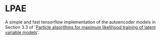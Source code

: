 # LPAE

A simple and fast tensorflow implementation of the autoencoder models in 
Section 3.3 of `[Particle algorithms for maximum likelihood training of latent 
variable models](https://proceedings.mlr.press/v206/kuntz23a.html)'.

